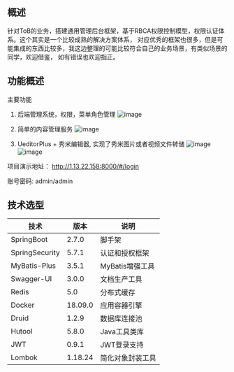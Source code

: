 ## 概述
针对ToB的业务，搭建通用管理后台框架，基于RBCA权限控制模型，权限认证体系。这个其实是一个比较成熟的解决方案体系，
对应优秀的框架也很多，但是可能集成的东西比较多，我这边整理的可能比较符合自己的业务场景，有类似场景的同学，欢迎借鉴， 如有错误也欢迎指正。

## 功能概述
主要功能
1. 后端管理系统，权限，菜单角色管理
![image](https://user-images.githubusercontent.com/16557117/229948046-0b6d1cb7-c24b-4b2b-9a04-8e7a565f8768.png)

2. 简单的内容管理服务
![image](https://user-images.githubusercontent.com/16557117/229948188-fc1a4098-a7fb-4b4c-8d5f-fe305bdb1c6a.png)

3. UeditorPlus + 秀米编辑器, 实现了秀米图片或者视频文件转储
![image](https://user-images.githubusercontent.com/16557117/229948287-c055e01a-f900-4f5e-b865-4f8b2eadef42.png)
![image](https://user-images.githubusercontent.com/16557117/229948325-f2867732-828b-4c5c-b9ff-68a3224a964e.png)



项目演示地址：
http://1.13.22.158:8000/#/login

账号密码: admin/admin

## 技术选型
| 技术                   | 版本    | 说明              |
| ---------------------- | ------- |-----------------|
| SpringBoot             | 2.7.0   | 脚手架            |
| SpringSecurity         | 5.7.1   | 认证和授权框架         |
| MyBatis-Plus           | 3.5.1   | MyBatis增强工具     |
| Swagger-UI             | 3.0.0   | 文档生产工具          |
| Redis                  | 5.0     | 分布式缓存           |
| Docker                 | 18.09.0 | 应用容器引擎          |
| Druid                  | 1.2.9   | 数据库连接池          |
| Hutool                 | 5.8.0   | Java工具类库        |
| JWT                    | 0.9.1   | JWT登录支持         |
| Lombok                 | 1.18.24 | 简化对象封装工具        |

